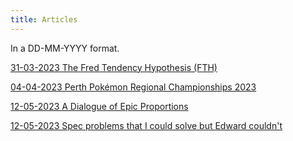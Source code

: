 ```yaml
---
title: Articles
---
```


In a DD-MM-YYYY format.

[31-03-2023 The Fred Tendency Hypothesis (FTH)](Articles/FTH.md)

[04-04-2023 Perth Pokémon Regional Championships 2023](Articles/04-04-2023-perth-pokemon-regional-championships-2023.md)

[12-05-2023 A Dialogue of Epic Proportions](Articles/12-05-2023-a-dialogue-of-epic-proportions.md)

[12-05-2023 Spec problems that I could solve but Edward couldn't](Articles/12-05-2023-spec-problems-i-could-solve-that-edward-couldnt.md)

